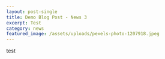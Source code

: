 ```yaml
---
layout: post-single
title: Demo Blog Post - News 3
excerpt: Test
category: news
featured_image: /assets/uploads/pexels-photo-1207918.jpeg
---
```

test